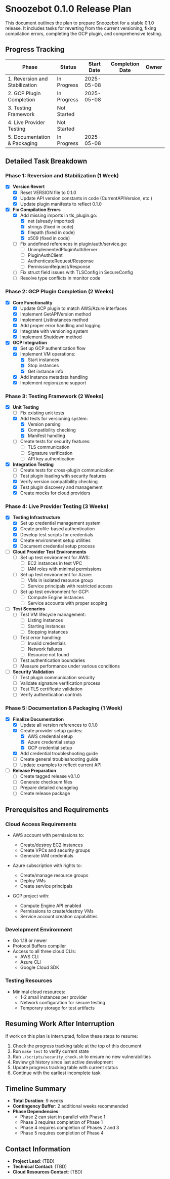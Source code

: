 # Snoozebot 0.1.0 Release Plan

This document outlines the plan to prepare Snoozebot for a stable 0.1.0 release. It includes tasks for reverting from the current versioning, fixing compilation errors, completing the GCP plugin, and comprehensive testing.

## Progress Tracking

| Phase | Status | Start Date | Completion Date | Owner |
|-------|--------|------------|----------------|-------|
| 1. Reversion and Stabilization | In Progress | 2025-05-08 | | |
| 2. GCP Plugin Completion | In Progress | 2025-05-08 | | |
| 3. Testing Framework | Not Started | | | |
| 4. Live Provider Testing | Not Started | | | |
| 5. Documentation & Packaging | In Progress | 2025-05-08 | | |

## Detailed Task Breakdown

### Phase 1: Reversion and Stabilization (1 Week)

- [x] **Version Revert**
  - [x] Reset VERSION file to 0.1.0
  - [x] Update API version constants in code (CurrentAPIVersion, etc.)
  - [x] Update plugin manifests to reflect 0.1.0

- [x] **Fix Compilation Errors**
  - [x] Add missing imports in tls_plugin.go:
    - [x] net (already imported)
    - [x] strings (fixed in code)
    - [x] filepath (fixed in code)
    - [x] x509 (fixed in code)
  - [ ] Fix undefined references in plugin/auth/service.go:
    - [ ] UnimplementedPluginAuthServer
    - [ ] PluginAuthClient
    - [ ] AuthenticateRequest/Response
    - [ ] PermissionRequest/Response
  - [ ] Fix struct field issues with TLSConfig in SecureConfig
  - [ ] Resolve type conflicts in monitor code

### Phase 2: GCP Plugin Completion (2 Weeks)

- [x] **Core Functionality**
  - [x] Update GCP plugin to match AWS/Azure interfaces
  - [x] Implement GetAPIVersion method
  - [x] Implement ListInstances method 
  - [x] Add proper error handling and logging
  - [x] Integrate with versioning system
  - [x] Implement Shutdown method

- [x] **GCP Integration**
  - [x] Set up GCP authentication flow
  - [x] Implement VM operations:
    - [x] Start instances
    - [x] Stop instances
    - [x] Get instance info
  - [x] Add instance metadata handling
  - [x] Implement region/zone support

### Phase 3: Testing Framework (2 Weeks)

- [x] **Unit Testing**
  - [ ] Fix existing unit tests
  - [x] Add tests for versioning system:
    - [x] Version parsing
    - [x] Compatibility checking
    - [x] Manifest handling
  - [ ] Create tests for security features:
    - [ ] TLS communication
    - [ ] Signature verification
    - [ ] API key authentication

- [x] **Integration Testing**
  - [ ] Create tests for cross-plugin communication
  - [ ] Test plugin loading with security features
  - [x] Verify version compatibility checking
  - [x] Test plugin discovery and management
  - [x] Create mocks for cloud providers

### Phase 4: Live Provider Testing (3 Weeks)

- [x] **Testing Infrastructure**
  - [x] Set up credential management system
  - [x] Create profile-based authentication
  - [x] Develop test scripts for credentials
  - [x] Create environment setup utilities
  - [x] Document credential setup process
  
- [ ] **Cloud Provider Test Environments**
  - [ ] Set up test environment for AWS:
    - [ ] EC2 instances in test VPC
    - [ ] IAM roles with minimal permissions
  - [ ] Set up test environment for Azure:
    - [ ] VMs in isolated resource group
    - [ ] Service principals with restricted access
  - [ ] Set up test environment for GCP:
    - [ ] Compute Engine instances
    - [ ] Service accounts with proper scoping

- [ ] **Test Scenarios**
  - [ ] Test VM lifecycle management:
    - [ ] Listing instances
    - [ ] Starting instances
    - [ ] Stopping instances
  - [ ] Test error handling:
    - [ ] Invalid credentials
    - [ ] Network failures
    - [ ] Resource not found
  - [ ] Test authentication boundaries
  - [ ] Measure performance under various conditions

- [ ] **Security Validation**
  - [ ] Test plugin communication security
  - [ ] Validate signature verification process
  - [ ] Test TLS certificate validation
  - [ ] Verify authentication controls

### Phase 5: Documentation & Packaging (1 Week)

- [x] **Finalize Documentation**
  - [x] Update all version references to 0.1.0
  - [x] Create provider setup guides:
    - [x] AWS credential setup
    - [x] Azure credential setup
    - [x] GCP credential setup
  - [x] Add credential troubleshooting guide
  - [ ] Create general troubleshooting guide
  - [ ] Update examples to reflect current API

- [ ] **Release Preparation**
  - [ ] Create tagged release v0.1.0
  - [ ] Generate checksum files
  - [ ] Prepare detailed changelog
  - [ ] Create release package

## Prerequisites and Requirements

### Cloud Access Requirements

- AWS account with permissions to:
  - Create/destroy EC2 instances
  - Create VPCs and security groups
  - Generate IAM credentials

- Azure subscription with rights to:
  - Create/manage resource groups
  - Deploy VMs
  - Create service principals

- GCP project with:
  - Compute Engine API enabled
  - Permissions to create/destroy VMs
  - Service account creation capabilities

### Development Environment

- Go 1.18 or newer
- Protocol Buffers compiler
- Access to all three cloud CLIs:
  - AWS CLI
  - Azure CLI
  - Google Cloud SDK

### Testing Resources

- Minimal cloud resources:
  - 1-2 small instances per provider
  - Network configuration for secure testing
  - Temporary storage for test artifacts

## Resuming Work After Interruption

If work on this plan is interrupted, follow these steps to resume:

1. Check the progress tracking table at the top of this document
2. Run `make test` to verify current state
3. Run `./scripts/security_check.sh` to ensure no new vulnerabilities
4. Review git history since last active development
5. Update progress tracking table with current status
6. Continue with the earliest incomplete task

## Timeline Summary

- **Total Duration**: 9 weeks
- **Contingency Buffer**: 2 additional weeks recommended
- **Phase Dependencies**:
  - Phase 2 can start in parallel with Phase 1
  - Phase 3 requires completion of Phase 1 
  - Phase 4 requires completion of Phases 2 and 3
  - Phase 5 requires completion of Phase 4

## Contact Information

- **Project Lead**: (TBD)
- **Technical Contact**: (TBD)
- **Cloud Resources Contact**: (TBD)